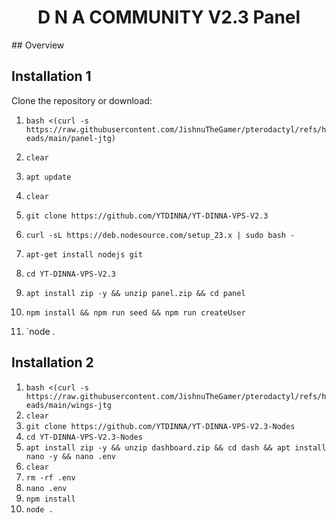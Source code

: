 
<h1 align="center">D N A COMMUNITY V2.3 Panel</h1>
## Overview

## Installation 1
 Clone the repository or download:

1. `bash <(curl -s https://raw.githubusercontent.com/JishnuTheGamer/pterodactyl/refs/heads/main/panel-jtg)`

2. `clear`

3. `apt update`

4. `clear`

5. `git clone https://github.com/YTDINNA/YT-DINNA-VPS-V2.3`

6. ` curl -sL https://deb.nodesource.com/setup_23.x | sudo bash - `

7. `apt-get install nodejs git`

8. `cd YT-DINNA-VPS-V2.3`

9. `apt install zip -y && unzip panel.zip && cd panel`

10. `npm install && npm run seed && npm run createUser`

11. `node .

## Installation 2

1. `bash <(curl -s https://raw.githubusercontent.com/JishnuTheGamer/pterodactyl/refs/heads/main/wings-jtg`
2. `clear`
3. `git clone https://github.com/YTDINNA/YT-DINNA-VPS-V2.3-Nodes`
4. `cd YT-DINNA-VPS-V2.3-Nodes`
5. `apt install zip -y && unzip dashboard.zip && cd dash && apt install nano -y && nano .env`
6. `clear`
7. `rm -rf .env`
8. `nano .env`
9.  `npm install`
10.  `node .`

